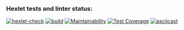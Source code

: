 ### Hexlet tests and linter status:
[![hexlet-check](https://github.com/VPactually/java-project-71/actions/workflows/hexlet-check.yml/badge.svg)](https://github.com/VPactually/java-project-71/actions/workflows/hexlet-check.yml)
[![build](https://github.com/VPactually/java-project-71/actions/workflows/build.yml/badge.svg)](https://github.com/VPactually/java-project-71/actions/workflows/build.yml)
[![Maintainability](https://api.codeclimate.com/v1/badges/179a176edd48beeb9c77/maintainability)](https://codeclimate.com/github/VPactually/java-project-71/maintainability)
[![Test Coverage](https://api.codeclimate.com/v1/badges/179a176edd48beeb9c77/test_coverage)](https://codeclimate.com/github/VPactually/java-project-71/test_coverage)
[![asciicast](https://asciinema.org/a/x9M1YiAH6N0jrztv0dcQXaWJX.svg)](https://asciinema.org/a/x9M1YiAH6N0jrztv0dcQXaWJX)
